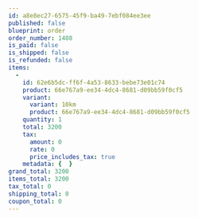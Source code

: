 ```yaml
---
id: a8e8ec27-6575-45f9-ba49-7ebf084ee3ee
published: false
blueprint: order
order_number: 1408
is_paid: false
is_shipped: false
is_refunded: false
items:
  -
    id: 62e6b5dc-ff6f-4a53-8633-bebe73e01c74
    product: 66e767a9-ee34-4dc4-8681-d09bb59f0cf5
    variant:
      variant: 10km
      product: 66e767a9-ee34-4dc4-8681-d09bb59f0cf5
    quantity: 1
    total: 3200
    tax:
      amount: 0
      rate: 0
      price_includes_tax: true
    metadata: {  }
grand_total: 3200
items_total: 3200
tax_total: 0
shipping_total: 0
coupon_total: 0
---
```

